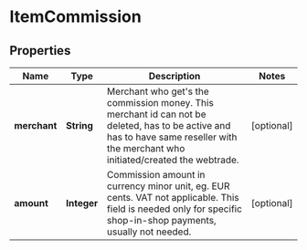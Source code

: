 

# ItemCommission


## Properties

| Name | Type | Description | Notes |
|------------ | ------------- | ------------- | -------------|
|**merchant** | **String** | Merchant who get&#39;s the commission money. This merchant id can not be deleted, has to be active and has to have same reseller with the merchant who initiated/created the webtrade.  |  [optional] |
|**amount** | **Integer** | Commission amount in currency minor unit, eg. EUR cents. VAT not applicable. This field is needed only for specific shop-in-shop payments, usually not needed.  |  [optional] |



